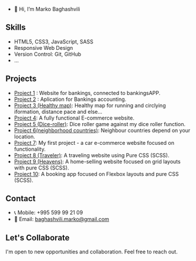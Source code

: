 
- 👋 Hi, I’m Marko Baghashvili

## Skills

- HTML5, CSS3, JavaScript, SASS
- Responsive Web Design
- Version Control: Git, GitHub
- ...

## Projects
- [Project 1](https://bankingsweb.netlify.app/) : Website for bankings, connected to bankingsAPP.
- [Project 2](https://bankingsapp.netlify.app/) : Aplication for Bankings accounting.
- [Project 3 (Healthy map)](https://healthymap.netlify.app/): Healthy map for running and circlying iformation, distance pace and else... 
- [Project 4](https://style-maven.netlify.app/): A fully functional E-commerce website.
- [Project 5 (Dice-roller)](https://beatmyroller.netlify.app/): Dice roller game against my dice roller function.
- [Project 6(neighborhood countries)](https://neighborhoodies.netlify.app/): Neighbour countries depend on your location.
- [Project 7](https://dream-car-depot.netlify.app/): My first project - a car e-commerce website focused on functionality.
- [Project 8 (Traveler)](https://marko010101.github.io/Travel/Traveler/): A traveling website using Pure CSS (SCSS).
- [Project 9 (Heavens)](https://heavens.netlify.app/): A home-selling website focused on grid layouts with pure CSS (SCSS).
- [Project 10](https://marko010101.github.io/booking-app/starter/): A booking app focused on Flexbox layouts and pure CSS (SCSS).

## Contact

- 📞 Mobile: +995 599 99 21 09
- 📧 Email: baghashvili.marko@gmail.com

## Let's Collaborate

I'm open to new opportunities and collaboration. Feel free to reach out.


